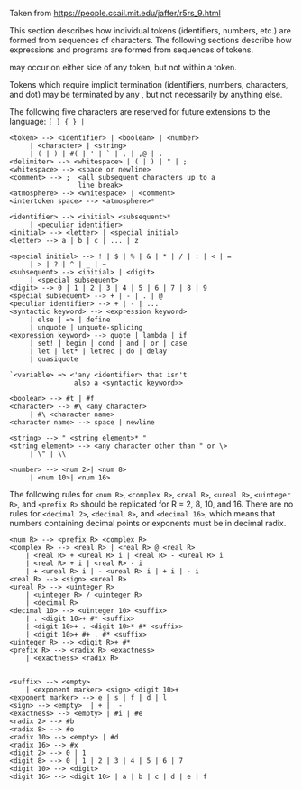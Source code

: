 Taken from https://people.csail.mit.edu/jaffer/r5rs_9.html

This section describes how individual tokens (identifiers, numbers, etc.) are formed from sequences of characters. The following sections describe how expressions and programs are formed from sequences of tokens.

<Intertoken space> may occur on either side of any token, but not within a token.

Tokens which require implicit termination (identifiers, numbers, characters, and dot) may be terminated by any <delimiter>, but not necessarily by anything else.

The following five characters are reserved for future extensions to the language: `[ ] { } |`

```
<token> --> <identifier> | <boolean> | <number>
     | <character> | <string>
     | ( | ) | #( | ' | ` | , | ,@ | .
<delimiter> --> <whitespace> | ( | ) | " | ;
<whitespace> --> <space or newline>
<comment> --> ;  <all subsequent characters up to a
                 line break>
<atmosphere> --> <whitespace> | <comment>
<intertoken space> --> <atmosphere>*

<identifier> --> <initial> <subsequent>*
     | <peculiar identifier>
<initial> --> <letter> | <special initial>
<letter> --> a | b | c | ... | z

<special initial> --> ! | $ | % | & | * | / | : | < | =
     | > | ? | ^ | _ | ~
<subsequent> --> <initial> | <digit>
     | <special subsequent>
<digit> --> 0 | 1 | 2 | 3 | 4 | 5 | 6 | 7 | 8 | 9
<special subsequent> --> + | - | . | @
<peculiar identifier> --> + | - | ...
<syntactic keyword> --> <expression keyword>
     | else | => | define 
     | unquote | unquote-splicing
<expression keyword> --> quote | lambda | if
     | set! | begin | cond | and | or | case
     | let | let* | letrec | do | delay
     | quasiquote

`<variable> => <'any <identifier> that isn't
                also a <syntactic keyword>>

<boolean> --> #t | #f
<character> --> #\ <any character>
     | #\ <character name>
<character name> --> space | newline

<string> --> " <string element>* "
<string element> --> <any character other than " or \>
     | \" | \\ 

<number> --> <num 2>| <num 8>
     | <num 10>| <num 16>
```


The following rules for `<num R>`, `<complex R>`, `<real R>`, `<ureal R>`, `<uinteger R>`, and `<prefix R>` should be replicated for R = 2, 8, 10, and 16. There are no rules for `<decimal 2>`, `<decimal 8>`, and `<decimal 16>`, which means that numbers containing decimal points or exponents must be in decimal radix.

```
<num R> --> <prefix R> <complex R>
<complex R> --> <real R> | <real R> @ <real R>
    | <real R> + <ureal R> i | <real R> - <ureal R> i
    | <real R> + i | <real R> - i
    | + <ureal R> i | - <ureal R> i | + i | - i
<real R> --> <sign> <ureal R>
<ureal R> --> <uinteger R>
    | <uinteger R> / <uinteger R>
    | <decimal R>
<decimal 10> --> <uinteger 10> <suffix>
    | . <digit 10>+ #* <suffix>
    | <digit 10>+ . <digit 10>* #* <suffix>
    | <digit 10>+ #+ . #* <suffix>
<uinteger R> --> <digit R>+ #*
<prefix R> --> <radix R> <exactness>
    | <exactness> <radix R>


<suffix> --> <empty> 
    | <exponent marker> <sign> <digit 10>+
<exponent marker> --> e | s | f | d | l
<sign> --> <empty>  | + |  -
<exactness> --> <empty> | #i | #e
<radix 2> --> #b
<radix 8> --> #o
<radix 10> --> <empty> | #d
<radix 16> --> #x
<digit 2> --> 0 | 1
<digit 8> --> 0 | 1 | 2 | 3 | 4 | 5 | 6 | 7
<digit 10> --> <digit>
<digit 16> --> <digit 10> | a | b | c | d | e | f 
```